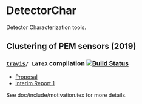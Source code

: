 # DetectorChar
Detector Characterization tools.

## Clustering of PEM sensors (2019)

### [`travis`](https://gist.github.com/anchal-physics/c219a617293e9098b726bcb33692825f)`/ LaTeX` compilation [![Build Status](https://travis-ci.com/CaltechExperimentalGravity/DetectorChar.svg?token=uERMqbPZoxpPqfDGvg9v&branch=master)](https://travis-ci.com/CaltechExperimentalGravity/DetectorChar)

- [Proposal](https://github.com/CaltechExperimentalGravity/DetectorChar/blob/gh-pages/doc/proposal.pdf)
- [Interim Report 1](https://github.com/CaltechExperimentalGravity/DetectorChar/blob/gh-pages/doc/interim1.pdf) 

See doc/include/motivation.tex for more details.
